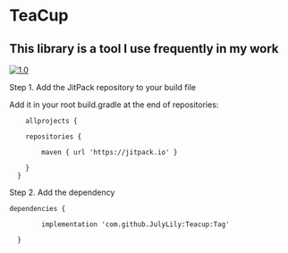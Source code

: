 # TeaCup
##  This library is a tool I use frequently in my work  

 [![1.0](https://jitpack.io/v/JulyLily/Teacup.svg)](https://jitpack.io/#JulyLily/Teacup)  
 
 Step 1. Add the JitPack repository to your build file
   
   Add it in your root build.gradle at the end of repositories:  
     
     	allprojects {  
   	  
	  	repositories {
  
  			maven { url 'https://jitpack.io' }
  
  		}  
	  } 
   
   Step 2. Add the dependency
  
  	dependencies {  
	
        	implementation 'com.github.JulyLily:Teacup:Tag'
	  
	  }

